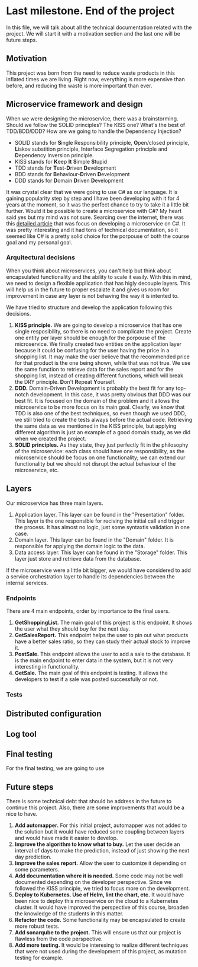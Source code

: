 # Last milestone. End of the project
In this file, we will talk about all the technical documentation related with the project. We will start it with a motivation section and the last one will be future steps.

## Motivation
This project was born from the need to reduce waste products in this inflated times we are living. Right now, everything is more expensive than before, and reducing the waste is more important than ever.

## Microservice framework and design
When we were designing the microservice, there was a brainstorming. Should we follow the SOLID principles? The KISS one? What's the best of TDD/BDD/DDD? How are we going to handle the Dependency Injection?

* SOLID stands for **S**ingle Responsibility principle, **O**pen/closed principle, **L**iskov substition principle, **I**nterface Segregation principle and **D**ependency Inversion principle.
* KISS stands for **K**eep **It** **S**imple **S**tupid
* TDD stands for **T**est-**D**riven **D**evelopment
* BDD stands for **B**ehaviour-**D**riven **D**evelopment
* DDD stands for **D**omain **D**riven **D**evelopment

It was crystal clear that we were going to use C# as our language. It is gaining popularity step by step and I have been developing with it for 4 years at the moment, so it was the perfect chance to try to take it a little bit further. Would it be possible to create a microservice with C#? My heart said yes but my mind was not sure. Searcing over the internet, there was this [detailed article](https://raw.githubusercontent.com/dotnet-architecture/eBooks/main/current/microservices/NET-Microservices-Architecture-for-Containerized-NET-Applications.pdf) that was focus on developing a microservice on C#. It was pretty interesting and it had tons of technical documentation, so it seemed like C# is a pretty solid choice for the porpouse of both the course goal and my personal goal. 

### Arquitectural decisions
When you think about microservices, you can't help but think about encapsulated functionality and the ability to scale it easily. With this in mind, we need to design a flexible application that has higly decouple layers. This will help us in the future to proper escalate it and gives us room for improvement in case any layer is not behaving the way it is intented to.

We have tried to structure and develop the application following this decisions.
1. **KISS principle.** We are going to develop a microservice that has one single resposibility, so there is no need to complicate the project. Create one entity per layer should be enough for the porpouse of the microservice. We finally created two entities on the application layer because it could be confusing for the user having the price in a shopping list. It may make the user believe that the recommended price for that product is the one being shown, while that was not true.
We use the same function to retrieve data for the sales report and for the shopping list, instead of creating different functions, which will break the DRY principle. **D**on't **R**epeat **Y**ourself.
2. **DDD.** Domain-Driven Development is probably the best fit for any top-notch development. In this case, it was pretty obvious that DDD was our best fit. It is focused on the domain of the problem and it allows the microservice to be more focus on its main goal. Clearly, we know that TDD is also one of the best techniques, so even though we used DDD, we still tried to create the tests always before the actual code.
Retrieving the same data as we mentioned in the KISS principle, but applying different algorithm is just an example of a good domain study, as we did when we created the project.
3. **SOLID principles.** As they state, they just perfectly fit in the philosophy of the microservice: each class should have one responsibility, as the microservice should be focus on one functionality; we can extend our functionality but we should not disrupt the actual behaviour of the microservice, etc.

## Layers
Our microservice has three main layers.
1. Application layer. This layer can be found in the "Presentation" folder. This layer is the one responsible for reciving the initial call and trigger the process. It has almost no logic, just some syntaxtis validation in one case.
2. Domain layer. This layer can be found in the "Domain" folder. It is responsible for applying the domain logic to the data.
3. Data access layer. This layer can be found in the "Storage" folder. This layer just store and retrieve data from the database.

If the microservice were a little bit bigger, we would have considered to add a service orchestration layer to handle its dependencies between the internal services.

### Endpoints
There are 4 main endpoints, order by importance to the final users.
1. **GetShoppingList.** The main goal of this project is this endpoint. It shows the user what they should buy for the next day.
2. **GetSalesReport.** This endpoint helps the user to pin out what products have a better sales ratio, so they can study their actual stock to improve it.
3. **PostSale.** This endpoint allows the user to add a sale to the database. It is the main endpoint to enter data in the system, but it is not very interesting in functionality.
4. **GetSale.** The main goal of this endpoint is testing. It allows the developers to test if a sale was posted successfully or not.

### Tests

## Distributed configuration

## Log tool

## Final testing
For the final testing, we are going to use 

## Future steps
There is some technical debt that should be address in the future to continue this project. Also, there are some improvements that would be a nice to have.
1. **Add automapper.** For this initial project, automapper was not added to the solution but it would have reduced some coupling between layers and would have made it easier to develop.
2. **Improve the algorithm to know what to buy.** Let the user decide an interval of days to make the prediction, instead of just showing the next day prediction.
3. **Improve the sales report.** Allow the user to customize it depending on some parameters.
4. **Add documentation where it is needed.** Some code may not be well documented depending on the developer perspective. Since we followed the KISS principle, we tried to focus more on the development.
5. **Deploy to Kubernetes. Use of Helm, lint the chart, etc.** It would have been nice to deploy this microservice on the cloud to a Kubernetes cluster. It would have improved the perspective of this course, broaden the knowledge of the students in this matter.
6. **Refactor the code.** Some functionality may be encapsulated to create more robust tests.
7. **Add sonarqube to the project.** This will ensure us that our project is flawless from the code perspective. 
8. **Add more testing.** It would be interesing to realize different techniques that were not used during the development of this project, as mutation testing for example. 
